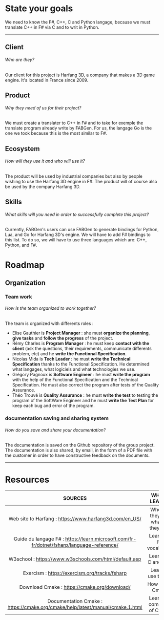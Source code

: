 # State your goals

We need to know the F#, C++, C and Python langage, because we must translate C++ in F# via C and to writ in Python.

---
## Client
###### Who are they?
Our client for this project is Harfang 3D, a company that makes a 3D game engine. It's located in France since 2009.

## Product
###### Why they need of us for their project?
We must create a translater to C++ in F# and to take for exemple the translate program already write by FABGen. For us, the langage Go is the one we took because this is the most similar to F#.
## Ecosystem
###### How will they use it and who will use it?
The product will be used by industrial companies but also by people wishing to use the Harfang 3D engine in F#. The product will of course also be used by the company Harfang 3D.
## Skills
###### What skills will you need in order to successfully complete this project?
Currently, FABGen's users can use FABGen to generate bindings for Python, Lua, and Go for Harfang 3D's engine. We will have to add F# bindings to this list. To do so, we will have to use three languages which are: C++, Python, and F#.
# Roadmap
## Organization
### Team work
###### How is the team organized to work together?
The team is organized with differents roles :

- Elise Gauthier is **Project Manager** : she must **organize the planning**, **give tasks** and **follow the progress** of the project.
- Rémy Charles is **Program Manager** : he must keep **contact with the client** (ask the questions, their requirements, communicate differents problem, etc) and he **write the Functional Specification**.
- Nicolas Mida is **Tech Leader** : he must **write the Technical Specification** thanks to the Functional Specification. He determined what langages, what logiciels and what technologies we use.
- Grégory Pagnoux is **Software Engineer** : he must **write the program** with the help of the Functional Specification and the Technical Specification. He must also correct the program after tests of the Quality Assurance.
- Théo Trouvé is **Quality Assurance** : he must **write the test** to testing the program of the SoftWare Engineer and he must **write the Test Plan** for keep each bug and error of the program.
### documentation saving and sharing system
###### ​How do you save and share your documentation?
The documentation is saved on the Github repository of the group project. The documentation is also shared, by email, in the form of a PDF file with the customer in order to have constructive feedback on the documents.

---
# Resources

| SOURCES | WHAT I LEARN ? |
| :-: | :-: |
| Web site to Harfang : https://www.harfang3d.com/en_US/ | Who are they and what do they do ? |
| Guide du langage F# : https://learn.microsoft.com/fr-fr/dotnet/fsharp/language-reference/ | Learn the F# vocabulary |
| W3school : https://www.w3schools.com/html/default.asp | Learn the C and C++ |
| Exercism : https://exercism.org/tracks/fsharp | Learn to use the F# |
| Download Cmake : https://cmake.org/download/ | How install Cmake |
| Documentation Cmake : https://cmake.org/cmake/help/latest/manual/cmake.1.html | Learn the command of Cmake |
